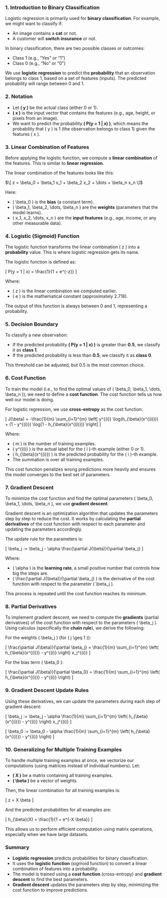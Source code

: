 ### 1. **Introduction to Binary Classification**
Logistic regression is primarily used for **binary classification**. For example, we might want to classify if:
- An image contains a **cat** or not.
- A customer will **switch insurance** or not.

In binary classification, there are two possible classes or outcomes:
- Class 1 (e.g., “Yes” or “1”)
- Class 0 (e.g., “No” or “0”)

We use **logistic regression** to predict the **probability** that an observation belongs to class 1, based on a set of features (inputs). The predicted probability will range between 0 and 1.

### 2. **Notation**
- Let **\( y \)** be the actual class (either 0 or 1). 
- **\( x \)** is the input vector that contains the features (e.g., age, height, or pixels from an image).
- We want to predict the probability **\( P(y = 1 | x) \)**, which means the probability that \( y \) is 1 (the observation belongs to class 1) given the features \( x \).

### 3. **Linear Combination of Features**
Before applying the logistic function, we compute a **linear combination** of the features. This is similar to **linear regression**.

The linear combination of the features looks like this:

$\[
z = \beta_0 + \beta_1 x_1 + \beta_2 x_2 + \dots + \beta_n x_n
\]$

Here:
- \( \beta_0 \) is the **bias** (a constant term).
- \( \beta_1, \beta_2, \dots, \beta_n \) are the **weights** (parameters that the model learns).
- \( x_1, x_2, \dots, x_n \) are the **input features** (e.g., age, income, or any other measurable data).

### 4. **Logistic (Sigmoid) Function**
The logistic function transforms the linear combination \( z \) into a **probability** value. This is where logistic regression gets its name.

The logistic function is defined as:

\[
P(y = 1 | x) = \frac{1}{1 + e^{-z}}
\]

Where:
- \( z \) is the linear combination we computed earlier.
- \( e \) is the mathematical constant (approximately 2.718).

The output of this function is always between 0 and 1, representing a probability.

### 5. **Decision Boundary**
To classify a new observation:
- If the predicted probability **\( P(y = 1 | x) \)** is greater than **0.5**, we classify it as **class 1**.
- If the predicted probability is less than **0.5**, we classify it as **class 0**.

This threshold can be adjusted, but 0.5 is the most common choice.

### 6. **Cost Function**
To train the model (i.e., to find the optimal values of \( \beta_0, \beta_1, \dots, \beta_n \)), we need to define a **cost function**. The cost function tells us how well our model is doing.

For logistic regression, we use **cross-entropy** as the cost function:

\[
J(\beta) = -\frac{1}{m} \sum_{i=1}^{m} \left[ y^{(i)} \log(h_{\beta}(x^{(i)})) + (1 - y^{(i)}) \log(1 - h_{\beta}(x^{(i)})) \right]
\]

Where:
- \( m \) is the number of training examples.
- \( y^{(i)} \) is the actual label for the \( i \)-th example (either 0 or 1).
- \( h_{\beta}(x^{(i)}) \) is the predicted probability for the \( i \)-th example.
- The summation is over all training examples.

This cost function penalizes wrong predictions more heavily and ensures the model converges to the best set of parameters.

### 7. **Gradient Descent**
To minimize the cost function and find the optimal parameters \( \beta_0, \beta_1, \dots, \beta_n \), we use **gradient descent**.

Gradient descent is an optimization algorithm that updates the parameters step by step to reduce the cost. It works by calculating the **partial derivatives** of the cost function with respect to each parameter and updating the parameters accordingly.

The update rule for the parameters is:

\[
\beta_j := \beta_j - \alpha \frac{\partial J(\beta)}{\partial \beta_j}
\]

Where:
- \( \alpha \) is the **learning rate**, a small positive number that controls how big the steps are.
- \( \frac{\partial J(\beta)}{\partial \beta_j} \) is the derivative of the cost function with respect to the parameter \( \beta_j \).

This process is repeated until the cost function reaches its minimum.

### 8. **Partial Derivatives**
To implement gradient descent, we need to compute the **gradients** (partial derivatives) of the cost function with respect to the parameters \( \beta_j \). Using calculus (specifically the **chain rule**), we derive the following:

For the weights \( \beta_j \) (for \( j \geq 1 \)):

\[
\frac{\partial J(\beta)}{\partial \beta_j} = \frac{1}{m} \sum_{i=1}^{m} \left( h_{\beta}(x^{(i)}) - y^{(i)} \right) x_j^{(i)}
\]

For the bias term \( \beta_0 \):

\[
\frac{\partial J(\beta)}{\partial \beta_0} = \frac{1}{m} \sum_{i=1}^{m} \left( h_{\beta}(x^{(i)}) - y^{(i)} \right)
\]

### 9. **Gradient Descent Update Rules**
Using these derivatives, we can update the parameters during each step of gradient descent:

\[
\beta_j := \beta_j - \alpha \frac{1}{m} \sum_{i=1}^{m} \left( h_{\beta}(x^{(i)}) - y^{(i)} \right) x_j^{(i)}
\]

\[
\beta_0 := \beta_0 - \alpha \frac{1}{m} \sum_{i=1}^{m} \left( h_{\beta}(x^{(i)}) - y^{(i)} \right)
\]

### 10. **Generalizing for Multiple Training Examples**
To handle multiple training examples at once, we vectorize our computations (using matrices instead of individual numbers). Let:
- **\( X \)** be a matrix containing all training examples.
- **\( \beta \)** be a vector of weights.

Then, the linear combination for all training examples is:

\[
z = X \beta
\]

And the predicted probabilities for all examples are:

\[
h_{\beta}(X) = \frac{1}{1 + e^{-X \beta}}
\]

This allows us to perform efficient computation using matrix operations, especially when we have large datasets.

### Summary
- **Logistic regression** predicts probabilities for binary classification.
- It uses the **logistic function** (sigmoid function) to convert a linear combination of features into a probability.
- The model is trained using a **cost function** (cross-entropy) and **gradient descent** to find the best parameters.
- **Gradient descent** updates the parameters step by step, minimizing the cost function to improve predictions.
